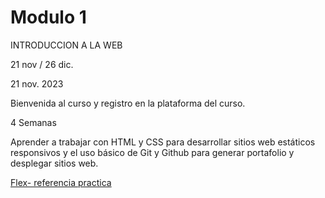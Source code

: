 # Modulo 1

INTRODUCCION A LA WEB

21 nov / 26 dic.

21 nov. 2023

Bienvenida al curso y registro en la plataforma del curso.

4 Semanas

Aprender a trabajar con HTML y CSS para desarrollar sitios web estáticos responsivos y el uso básico de Git y Github para generar portafolio y desplegar sitios web.

[Flex- referencia practica](https://css-tricks.com/snippets/css/a-guide-to-flexbox/)

